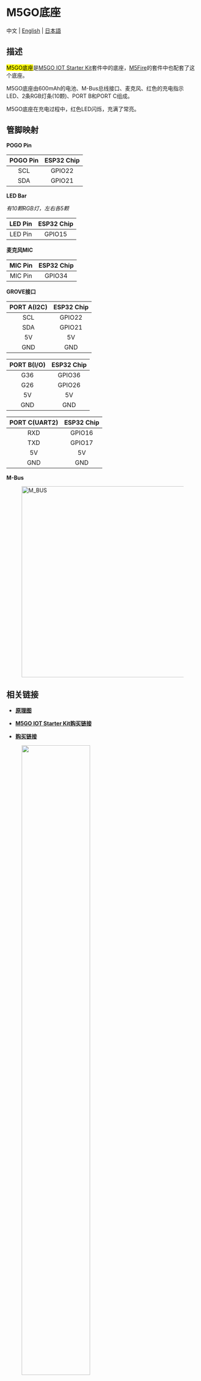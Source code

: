 # M5GO底座

中文 | [English](/en/product_documents/bases/m5go_base) | [日本語](ja/product_documents/bases/m5go_base)

## 描述

<mark>M5GO底座</mark>是[M5GO IOT Starter Kit](zh_CN/product_documents/m5stack-core/m5go_iot_starter_kit)套件中的底座，[M5Fire](zh_CN/product_documents/m5stack-core/m5core_fire)的套件中也配套了这个底座。

M5GO底座由600mAh的电池、M-Bus总线接口、麦克风、红色的充电指示LED、2条RGB灯条(10颗)、PORT B和PORT C组成。

M5GO底座在充电过程中，红色LED闪烁，充满了常亮。

## 管脚映射

**POGO Pin**

| POGO Pin       | ESP32 Chip    |
| :----------:  |:------------: |
| SCL           | GPIO22        |
| SDA           | GPIO21        |

**LED Bar**

*有10颗RGB灯，左右各5颗*

| LED Pin       | ESP32 Chip    |
| :----------:  |:------------: |
| LED Pin           | GPIO15        |

**麦克风MIC**

| MIC Pin       | ESP32 Chip    |
| :----------:  |:------------: |
| MIC Pin           | GPIO34        |

**GROVE接口**

| PORT A(I2C)       | ESP32 Chip    |
| :----------:  |:------------: |
| SCL           | GPIO22        |
| SDA           | GPIO21        |
| 5V            | 5V            |
| GND           | GND           |

| PORT B(I/O)       | ESP32 Chip    |
| :----------:  |:------------: |
| G36           | GPIO36        |
| G26           | GPIO26        |
| 5V            | 5V            |
| GND           | GND           |

| PORT C(UART2)       | ESP32 Chip    |
| :----------:  |:------------: |
| RXD           | GPIO16        |
| TXD           | GPIO17        |
| 5V            | 5V            |
| GND           | GND           |

**M-Bus**

<figure>
  <img src="assets/img/product_pics/core/M-BUS.jpg" alt="M_BUS" width="500" height="500">
</figure>

## 相关链接

- **[原理图](https://github.com/m5stack/M5GO/blob/master/hardware/schematics/M5GO_Base.pdf)**
- **[M5GO IOT Starter Kit购买链接](https://item.taobao.com/item.htm?spm=a1z10.3-c.w4002-1172588106.10.690a425eFsoYVX&id=568283585553)**

- **[购买链接](https://item.taobao.com/item.htm?spm=a1z10.3-c.w4002-1172588106.13.690a425eFsoYVX&id=584136175270)**

<figure>
    <img src="assets/img/product_pics/bases/m5go_base_01.png" width="65%" height="65%">
</figure>

<figure>
    <img src="assets/img/product_pics/bases/m5go_base_02.png" width="65%" height="65%">
</figure>